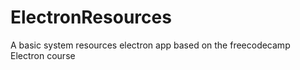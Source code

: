 # ElectronResources
A basic system resources electron app based on the freecodecamp Electron course
